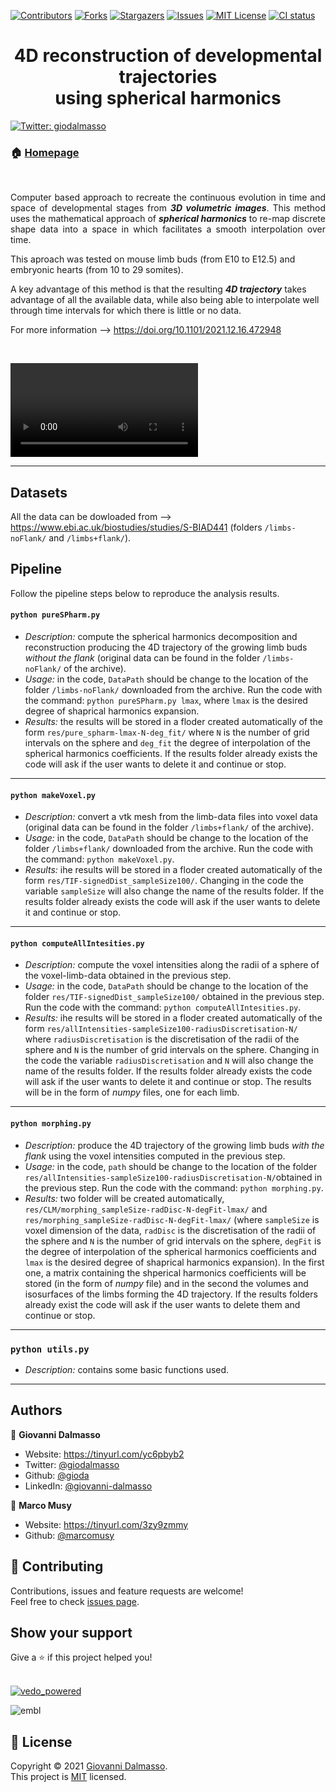 <!-- PROJECT SHIELDS -->
[![Contributors][contributors-shield]][contributors-url]
[![Forks][forks-shield]][forks-url]
[![Stargazers][stars-shield]][stars-url]
[![Issues][issues-shield]][issues-url]
[![MIT License][license-shield]][license-url]
[![CI status][CI-shield]][CI-url]
<!-- [![LinkedIn][linkedin-shield]][linkedin-url] -->


<h1 align="center"> 4D reconstruction of developmental trajectories <br />
  using spherical harmonics </h1>
<p>
  <a href="https://twitter.com/giodalmasso" target="_blank">
    <img alt="Twitter: giodalmasso" src="https://img.shields.io/twitter/follow/giodalmasso.svg?style=social" />
  </a>
</p>


### 🏠 [Homepage](https://vedo.embl.es/fearless/#/home)

<br />

<p align="justify">
Computer based approach to recreate the continuous evolution in time and space of developmental stages from <b><i>3D volumetric images</i></b>. This method uses the mathematical approach of <b><i>spherical harmonics</i></b> to re-map discrete shape data into a space in which facilitates a smooth interpolation over time.

This aproach was tested on mouse limb buds (from E10 to E12.5) and embryonic hearts (from 10 to 29 somites). 

A key advantage of this method is that the resulting <b><i>4D trajectory</i></b> takes advantage of all the available data, while also being able to interpolate well through time intervals for which there is little or no data.

For more information --> https://doi.org/10.1101/2021.12.16.472948
</p>


<br />

![video](https://user-images.githubusercontent.com/29924733/146750585-d6c0b9cb-8b5c-49c7-86f9-92fba875b14d.mp4)


---
<p align="justify">

## Datasets


All the data can be dowloaded from --> https://www.ebi.ac.uk/biostudies/studies/S-BIAD441 (folders `/limbs-noFlank/` and `/limbs+flank/`).


## Pipeline

Follow the pipeline steps below to reproduce the analysis results.


#### `python pureSPharm.py`
- _Description:_ compute the spherical harmonics decomposition and reconstruction producing the 4D trajectory of the growing limb buds _without the flank_ (original data can be found in the folder `/limbs-noFlank/` of the archive). 
- _Usage:_ in the code, `DataPath` should be change to the location of the folder `/limbs-noFlank/` downloaded from the archive. Run the code with the command: `python pureSPharm.py lmax`, where `lmax` is the desired degree of shaprical harmonics expansion. 
- _Results:_ the results will be stored in a floder created automatically of the form `res/pure_spharm-lmax-N-deg_fit/` where `N` is the number of grid intervals on the sphere and `deg_fit` the degree of interpolation of the spherical harmonics coefficients. If the results folder already exists the code will ask if the user wants to delete it and continue or stop.

---

#### `python makeVoxel.py`
- _Description:_ convert a vtk mesh from the limb-data files into voxel data (original data can be found in the folder `/limbs+flank/` of the archive).
- _Usage:_ in the code, `DataPath` should be change to the location of the folder `/limbs+flank/` downloaded from the archive. Run the code with the command: `python makeVoxel.py`.
- _Results:_ ihe results will be stored in a floder created automatically of the form `res/TIF-signedDist_sampleSize100/`. Changing in the code the variable `sampleSize` will also change the name of the results folder. If the results folder already exists the code will ask if the user wants to delete it and continue or stop.

---

#### `python computeAllIntesities.py`
- _Description:_ compute the voxel intensities along the radii of a sphere of the voxel-limb-data obtained in the previous step.
- _Usage:_ in the code, `DataPath` should be change to the location of the folder `res/TIF-signedDist_sampleSize100/` obtained in the previous step. Run the code with the command: `python computeAllIntesities.py`.
- _Results:_ ihe results will be stored in a floder created automatically of the form `res/allIntensities-sampleSize100-radiusDiscretisation-N/` where `radiusDiscretisation` is the discretisation of the radii of the sphere and `N` is the number of grid intervals on the sphere. Changing in the code the variable `radiusDiscretisation` and `N` will also change the name of the results folder. If the results folder already exists the code will ask if the user wants to delete it and continue or stop. The results will be in the form of _numpy_ files, one for each limb.

---

#### `python morphing.py`
- _Description:_ produce the 4D trajectory of the growing limb buds _with the flank_ using the voxel intensities computed in the previous step.
- _Usage:_ in the code, `path` should be change to the location of the folder `res/allIntensities-sampleSize100-radiusDiscretisation-N/`obtained in the previous step. Run the code with the command: `python morphing.py`.
- _Results:_ two folder will be created automatically, `res/CLM/morphing_sampleSize-radDisc-N-degFit-lmax/` and `res/morphing_sampleSize-radDisc-N-degFit-lmax/` (where `sampleSize` is voxel dimension of the data, `radDisc` is the discretisation of the radii of the sphere and `N` is the number of grid intervals on the sphere, `degFit` is the degree of interpolation of the spherical harmonics coefficients and `lmax` is the desired degree of shaprical harmonics expansion). In the first one, a matrix containing the shperical harmonics coefficients will be stored (in the form of _numpy_ file) and in the second the volumes and isosurfaces of the limbs forming the 4D trajectory. If the results folders already exist the code will ask if the user wants to delete them and continue or stop.
  
---
  
### `python utils.py`
- _Description:_ contains some basic functions used.

</p>
  
---

## Authors

👤 **Giovanni Dalmasso**

* Website: https://tinyurl.com/yc6pbyb2
* Twitter: [@giodalmasso](https://twitter.com/giodalmasso)
* Github: [@gioda](https://github.com/gioda)
* LinkedIn: [@giovanni-dalmasso](https://linkedin.com/in/giovanni-dalmasso)

👤 **Marco Musy**

* Website: https://tinyurl.com/3zy9zmmy
* Github: [@marcomusy](https://github.com/marcomusy)


## 🤝 Contributing

Contributions, issues and feature requests are welcome!<br />Feel free to check [issues page](https://github.com/gioda/4D-reconstruction-of-developmental-trajectories-using-spherical-harmonics/issues). 

## Show your support

Give a ⭐️ if this project helped you!<br />
  <br />


[![vedo_powered](https://user-images.githubusercontent.com/32848391/94372929-13e0e400-0102-11eb-938c-bc0274d57108.png)](https://github.com/marcomusy/vedo)

![embl](https://user-images.githubusercontent.com/32848391/94371851-c3658880-00f9-11eb-9c2a-d418adb93d59.gif)

## 📝 License

Copyright © 2021 [Giovanni Dalmasso](https://github.com/gioda).<br />
This project is [MIT](https://github.com/gioda/4D-reconstruction-of-developmental-trajectories-using-spherical-harmonics/blob/main/LICENSE) licensed.  





<!-- MARKDOWN LINKS & IMAGES -->
<!-- https://www.markdownguide.org/basic-syntax/#reference-style-links -->
[contributors-shield]: https://img.shields.io/github/contributors/gioda/4D-reconstruction-of-developmental-trajectories-using-spherical-harmonics
[contributors-url]: https://github.com/gioda/4D-reconstruction-of-developmental-trajectories-using-spherical-harmonics/graphs/contributors
[forks-shield]: https://img.shields.io/github/forks/gioda/4D-reconstruction-of-developmental-trajectories-using-spherical-harmonics
[forks-url]: https://github.com/gioda/4D-reconstruction-of-developmental-trajectories-using-spherical-harmonics/network/members
[stars-shield]: https://img.shields.io/github/stars/gioda/4D-reconstruction-of-developmental-trajectories-using-spherical-harmonics
[stars-url]: https://github.com/gioda/4D-reconstruction-of-developmental-trajectories-using-spherical-harmonics/stargazers
[issues-shield]: https://img.shields.io/github/issues/gioda/4D-reconstruction-of-developmental-trajectories-using-spherical-harmonics
[issues-url]: https://github.com/gioda/4D-reconstruction-of-developmental-trajectories-using-spherical-harmonics/issues
[license-shield]: https://img.shields.io/github/license/gioda/4D-reconstruction-of-developmental-trajectories-using-spherical-harmonics
[license-url]: https://github.com/gioda/4D-reconstruction-of-developmental-trajectories-using-spherical-harmonics/blob/master/LICENSE.txt
[linkedin-shield]: https://img.shields.io/badge/-LinkedIn-black.svg?style=for-the-badge&logo=linkedin&colorB=555
[linkedin-url]: https://linkedin.com/in/giovanni-dalmasso
[product-screenshot]: images/screenshot.png
<!-- [product-screenshot]: images/screenshot.png -->
[CI-shield]: https://github.com/dguo/make-a-readme/workflows/CI/badge.svg
[CI-url]: https://github.com/gioda/4D-reconstruction-of-developmental-trajectories-using-spherical-harmonics/actions

